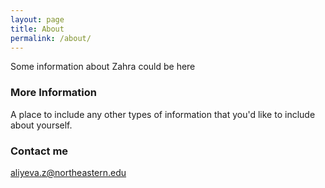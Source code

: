 ```yaml
---
layout: page
title: About
permalink: /about/
---
```


Some information about Zahra could be here

### More Information

A place to include any other types of information that you'd like to include about yourself.

### Contact me

aliyeva.z@northeastern.edu
